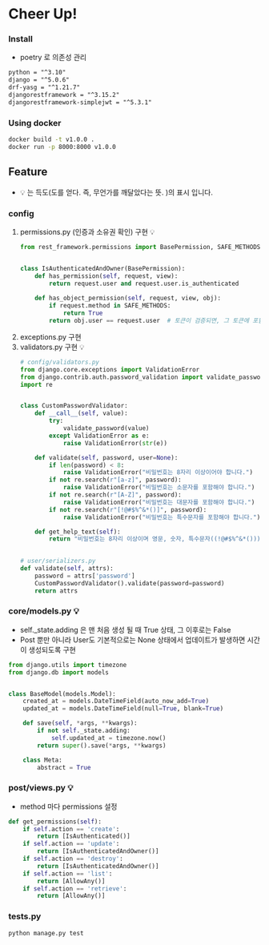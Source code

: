 # Cheer Up!

### Install

- poetry 로 의존성 관리

```txt
python = "^3.10"
django = "^5.0.6"
drf-yasg = "^1.21.7"
djangorestframework = "^3.15.2"
djangorestframework-simplejwt = "^5.3.1"
```

### Using docker

```cmd
docker build -t v1.0.0 .
docker run -p 8000:8000 v1.0.0
```

## Feature

- 💡 는 득도(도를 얻다. 즉, 무언가를 깨달았다는 뜻. )의 표시 입니다. 

### config
1. permissions.py (인증과 소유권 확인) 구현 💡
    ```python
    from rest_framework.permissions import BasePermission, SAFE_METHODS


    class IsAuthenticatedAndOwner(BasePermission):
        def has_permission(self, request, view):
            return request.user and request.user.is_authenticated
        
        def has_object_permission(self, request, view, obj):
            if request.method in SAFE_METHODS:
                return True
            return obj.user == request.user  # 토큰이 검증되면, 그 토큰에 포함된 사용자(User)의 정보가 request.user 에 저장된다.
    ```
2. exceptions.py 구현
3. validators.py 구현 💡
    ```python
    # config/validators.py
    from django.core.exceptions import ValidationError
    from django.contrib.auth.password_validation import validate_password
    import re
    
    
    class CustomPasswordValidator:
        def __call__(self, value):
            try:
                validate_password(value)
            except ValidationError as e:
                raise ValidationError(str(e))
    
        def validate(self, password, user=None):
            if len(password) < 8:
                raise ValidationError("비밀번호는 8자리 이상이어야 합니다.")
            if not re.search(r"[a-z]", password):
                raise ValidationError("비밀번호는 소문자를 포함해야 합니다.")
            if not re.search(r"[A-Z]", password):
                raise ValidationError("비밀번호는 대문자를 포함해야 합니다.")
            if not re.search(r"[!@#$%^&*()]", password):
                raise ValidationError("비밀번호는 특수문자를 포함해야 합니다.")
    
        def get_help_text(self):
            return "비밀번호는 8자리 이상이며 영문, 숫자, 특수문자((!@#$%^&*()))를 포함해야 합니다"
        

    # user/serializers.py
    def validate(self, attrs):
        password = attrs['password']
        CustomPasswordValidator().validate(password=password)
        return attrs
    ```

### core/models.py 💡

- self._state.adding 은 맨 처음 생성 될 때 True 상태, 그 이후로는 False
- Post 뿐만 아니라 User도 기본적으로는 None 상태에서 업데이트가 발생하면 시간이 생성되도록 구현
```python
from django.utils import timezone
from django.db import models


class BaseModel(models.Model):
    created_at = models.DateTimeField(auto_now_add=True)
    updated_at = models.DateTimeField(null=True, blank=True)

    def save(self, *args, **kwargs):
        if not self._state.adding:
            self.updated_at = timezone.now()
        return super().save(*args, **kwargs)

    class Meta:
        abstract = True
```

### post/views.py 💡

- method 마다 permissions 설정
```python
def get_permissions(self):
    if self.action == 'create':
        return [IsAuthenticated()]
    if self.action == 'update':
        return [IsAuthenticatedAndOwner()]
    if self.action == 'destroy':
        return [IsAuthenticatedAndOwner()]
    if self.action == 'list':
        return [AllowAny()]
    if self.action == 'retrieve':
        return [AllowAny()]
```

### tests.py

```python
python manage.py test
```
